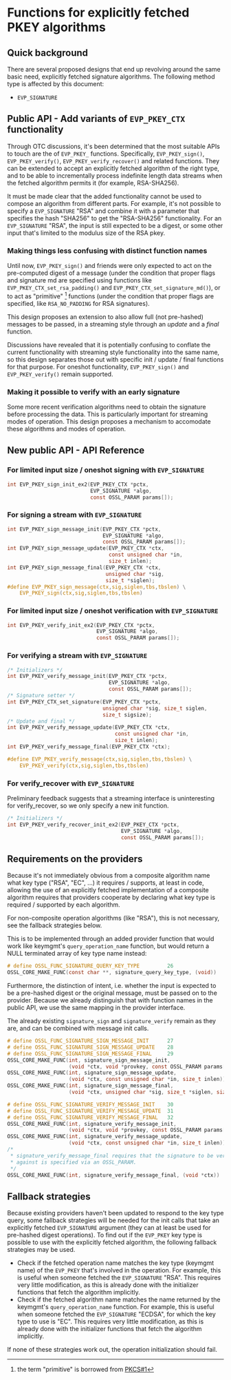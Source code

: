 Functions for explicitly fetched PKEY algorithms
================================================

Quick background
----------------

There are several proposed designs that end up revolving around the same
basic need, explicitly fetched signature algorithms.  The following method
type is affected by this document:

- `EVP_SIGNATURE`

Public API - Add variants of `EVP_PKEY_CTX` functionality
---------------------------------------------------------

Through OTC discussions, it's been determined that the most suitable APIs to
touch are the of `EVP_PKEY_` functions.
Specifically, `EVP_PKEY_sign()`, `EVP_PKEY_verify()`, `EVP_PKEY_verify_recover()`
and related functions.
They can be extended to accept an explicitly fetched algorithm of the right
type, and to be able to incrementally process indefinite length data streams
when the fetched algorithm permits it (for example, RSA-SHA256).

It must be made clear that the added functionality cannot be used to compose
an algorithm from different parts.  For example, it's not possible to specify
a `EVP_SIGNATURE` "RSA" and combine it with a parameter that specifies the
hash "SHA256" to get the "RSA-SHA256" functionality.  For an `EVP_SIGNATURE`
"RSA", the input is still expected to be a digest, or some other input that's
limited to the modulus size of the RSA pkey.

### Making things less confusing with distinct function names

Until now, `EVP_PKEY_sign()` and friends were only expected to act on the
pre-computed digest of a message (under the condition that proper flags
and signature md are specified using functions like
`EVP_PKEY_CTX_set_rsa_padding()` and `EVP_PKEY_CTX_set_signature_md()`),
or to act as "primitive" [^1] functions (under the condition that proper
flags are specified, like `RSA_NO_PADDING` for RSA signatures).

This design proposes an extension to also allow full (not pre-hashed)
messages to be passed, in a streaming style through an *update* and a
*final* function.

Discussions have revealed that it is potentially confusing to conflate the
current functionality with streaming style functionality into the same name,
so this design separates those out with specific init / update / final
functions for that purpose.  For oneshot functionality, `EVP_PKEY_sign()`
and `EVP_PKEY_verify()` remain supported.

[^1]: the term "primitive" is borrowed from [PKCS#1](https://www.rfc-editor.org/rfc/rfc8017#section-5)

### Making it possible to verify with an early signature

Some more recent verification algorithms need to obtain the signature
before processing the data.
This is particularly important for streaming modes of operation.
This design proposes a mechanism to accomodate these algorithms
and modes of operation.

New public API - API Reference
------------------------------

### For limited input size / oneshot signing with `EVP_SIGNATURE`

``` C
int EVP_PKEY_sign_init_ex2(EVP_PKEY_CTX *pctx,
                           EVP_SIGNATURE *algo,
                           const OSSL_PARAM params[]);
```

### For signing a stream with `EVP_SIGNATURE`

``` C
int EVP_PKEY_sign_message_init(EVP_PKEY_CTX *pctx,
                               EVP_SIGNATURE *algo,
                               const OSSL_PARAM params[]);
int EVP_PKEY_sign_message_update(EVP_PKEY_CTX *ctx,
                                 const unsigned char *in,
                                 size_t inlen);
int EVP_PKEY_sign_message_final(EVP_PKEY_CTX *ctx,
                                unsigned char *sig,
                                size_t *siglen);
#define EVP_PKEY_sign_message(ctx,sig,siglen,tbs,tbslen) \
    EVP_PKEY_sign(ctx,sig,siglen,tbs,tbslen)
```

### For limited input size / oneshot verification with `EVP_SIGNATURE`

``` C
int EVP_PKEY_verify_init_ex2(EVP_PKEY_CTX *pctx,
                             EVP_SIGNATURE *algo,
                             const OSSL_PARAM params[]);
```

### For verifying a stream with `EVP_SIGNATURE`

``` C
/* Initializers */
int EVP_PKEY_verify_message_init(EVP_PKEY_CTX *pctx,
                                 EVP_SIGNATURE *algo,
                                 const OSSL_PARAM params[]);
/* Signature setter */
int EVP_PKEY_CTX_set_signature(EVP_PKEY_CTX *pctx,
                               unsigned char *sig, size_t siglen,
                               size_t sigsize);
/* Update and final */
int EVP_PKEY_verify_message_update(EVP_PKEY_CTX *ctx,
                                   const unsigned char *in,
                                   size_t inlen);
int EVP_PKEY_verify_message_final(EVP_PKEY_CTX *ctx);

#define EVP_PKEY_verify_message(ctx,sig,siglen,tbs,tbslen) \
    EVP_PKEY_verify(ctx,sig,siglen,tbs,tbslen)
```

### For verify_recover with `EVP_SIGNATURE`

Preliminary feedback suggests that a streaming interface is uninteresting for
verify_recover, so we only specify a new init function.

``` C
/* Initializers */
int EVP_PKEY_verify_recover_init_ex2(EVP_PKEY_CTX *pctx,
                                     EVP_SIGNATURE *algo,
                                     const OSSL_PARAM params[]);
```

Requirements on the providers
-----------------------------

Because it's not immediately obvious from a composite algorithm name what
key type ("RSA", "EC", ...) it requires / supports, at least in code, allowing
the use of an explicitly fetched implementation of a composite algorithm
requires that providers cooperate by declaring what key type is required /
supported by each algorithm.

For non-composite operation algorithms (like "RSA"), this is not necessary,
see the fallback strategies below.

This is to be implemented through an added provider function that would work
like keymgmt's `query_operation_name` function, but would return a NULL
terminated array of key type name instead:

``` C
# define OSSL_FUNC_SIGNATURE_QUERY_KEY_TYPE         26
OSSL_CORE_MAKE_FUNC(const char **, signature_query_key_type, (void))
```

Furthermore, the distinction of intent, i.e. whether the input is expected
to be a pre-hashed digest or the original message, must be passed on to the
provider.  Because we already distinguish that with function names in the
public API, we use the same mapping in the provider interface.

The already existing `signature_sign` and `signature_verify` remain as they
are, and can be combined with message init calls.

``` C
# define OSSL_FUNC_SIGNATURE_SIGN_MESSAGE_INIT      27
# define OSSL_FUNC_SIGNATURE_SIGN_MESSAGE_UPDATE    28
# define OSSL_FUNC_SIGNATURE_SIGN_MESSAGE_FINAL     29
OSSL_CORE_MAKE_FUNC(int, signature_sign_message_init,
                    (void *ctx, void *provkey, const OSSL_PARAM params[]))
OSSL_CORE_MAKE_FUNC(int, signature_sign_message_update,
                    (void *ctx, const unsigned char *in, size_t inlen))
OSSL_CORE_MAKE_FUNC(int, signature_sign_message_final,
                    (void *ctx, unsigned char *sig, size_t *siglen, size_t sigsize))

# define OSSL_FUNC_SIGNATURE_VERIFY_MESSAGE_INIT    30
# define OSSL_FUNC_SIGNATURE_VERIFY_MESSAGE_UPDATE  31
# define OSSL_FUNC_SIGNATURE_VERIFY_MESSAGE_FINAL   32
OSSL_CORE_MAKE_FUNC(int, signature_verify_message_init,
                    (void *ctx, void *provkey, const OSSL_PARAM params[]))
OSSL_CORE_MAKE_FUNC(int, signature_verify_message_update,
                    (void *ctx, const unsigned char *in, size_t inlen))
/*
 * signature_verify_message_final requires that the signature to be verified
 * against is specified via an OSSL_PARAM.
 */
OSSL_CORE_MAKE_FUNC(int, signature_verify_message_final, (void *ctx))
```

Fallback strategies
-------------------

Because existing providers haven't been updated to respond to the key type
query, some fallback strategies will be needed for the init calls that take
an explicitly fetched `EVP_SIGNATURE` argument (they can at least be used
for pre-hashed digest operations).  To find out if the `EVP_PKEY` key type
is possible to use with the explicitly fetched algorithm, the following
fallback strategies may be used.

-   Check if the fetched operation name matches the key type (keymgmt name)
    of the `EVP_PKEY` that's involved in the operation.  For example, this
    is useful when someone fetched the `EVP_SIGNATURE` "RSA".  This requires
    very little modification, as this is already done with the initializer
    functions that fetch the algorithm implicitly.
-   Check if the fetched algorithm name matches the name returned by the
    keymgmt's `query_operation_name` function.  For example, this is useful
    when someone fetched the `EVP_SIGNATURE` "ECDSA", for which the key type
    to use is "EC".  This requires very little modification, as this is
    already done with the initializer functions that fetch the algorithm
    implicitly.

If none of these strategies work out, the operation initialization should
fail.
